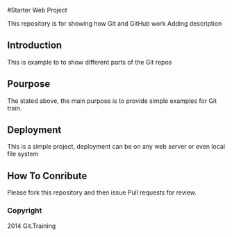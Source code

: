 #Starter Web Project

This repository is for showing how Git and GitHub work
Adding description 

## Introduction
This is example to to show different parts of the Git repos

## Pourpose
The stated above, the main purpose is to provide simple examples for Git train.

## Deployment
This is a simple project, deployment can be on any web server or even local file system

## How To Conribute
Please fork this repository and then issue Pull requests for review.
### Copyright 
2014 Git.Training


